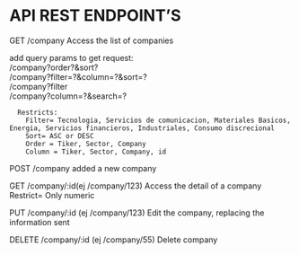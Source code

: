 # API REST ENDPOINT’S

GET /company
Access the list of companies

  add query params to get request:<br>
    /company?order?&sort?<br>
    /company?filter=?&column=?&sort=?<br>
    /company?filter <br>
    /company?column=?&search=?
    
      Restricts:
        Filter= Tecnologia, Servicios de comunicacion, Materiales Basicos, Energia, Servicios financieros, Industriales, Consumo discrecional
        Sort= ASC or DESC
        Order = Tiker, Sector, Company
        Column = Tiker, Sector, Company, id

POST /company
added a new company

GET /company/:id(ej /company/123)
Access the detail of a company
  Restrict= Only numeric

PUT /company/:id (ej /company/123)
Edit the company, replacing the information sent

DELETE /company/:id (ej /company/55)
Delete company
